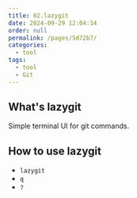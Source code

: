 ```yaml
---
title: 02.lazygit
date: 2024-09-29 12:04:14
order: null
permalink: /pages/5d72b7/
categories: 
  - tool
tags: 
  - tool
  - Git
---
```


## What's lazygit

Simple terminal UI for git commands.

## How to use lazygit

- `lazygit`
- `q`
- `?`
